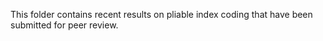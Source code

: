 This folder contains recent results on pliable index coding that have been submitted for peer review. 
